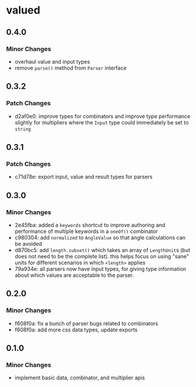 # valued

## 0.4.0

### Minor Changes

- overhaul value and input types
- remove `parse()` method from `Parser` interface

## 0.3.2

### Patch Changes

- d2af0e0: improve types for combinators and improve type performance slightly for multipliers where the `Input` type could immediately be set to `string`

## 0.3.1

### Patch Changes

- c71d78e: export input, value and result types for parsers

## 0.3.0

### Minor Changes

- 2e45fba: added a `keywords` shortcut to improve authoring and performance of multiple keywords in a `oneOf()` combinator
- c980304: add `normalized` to `AngleValue` so that angle calculations can be avoided
- d870bc5: add `length.subset()` which takes an array of `LengthUnit`s (but does not need to be the complete list). this helps focus on using "sane" units for different scenarios in which `<length>` applies
- 79a934e: all parsers now have input types, for giving type information about which values are acceptable to the parser.

## 0.2.0

### Minor Changes

- f608f0a: fix a bunch of parser bugs related to combinators
- f608f0a: add more css data types, update exports

## 0.1.0

### Minor Changes

- implement basic data, combinator, and multiplier apis
